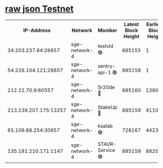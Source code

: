 
[raw json Testnet](https://rpc-check.sget.stavr.tech/sget/rpc-sget-result.json)
=


<table><tr><th>IP-Address</th><th>Network</th><th>Moniker</th><th>Latest Block Height</th><th>Earliest Block Height</th><th>Catching Up</th><th>Tx Index</th><th>Voting Power</th><th>Scan Time</th></tr><tr><td>34.203.237.64:26657</td><td>sge-network-4</td><td>testvld 🟢</td><td>885155</td><td>1</td><td>False</td><td>on</td><td>0</td><td>2023-12-30T23:22:45.366322985UTC</td></tr><tr><td>54.226.104.121:26657</td><td>sge-network-4</td><td>sentry-api-1 🟢</td><td>885158</td><td>1</td><td>False</td><td>on</td><td>0</td><td>2023-12-30T23:23:00.402197046UTC</td></tr><tr><td>212.22.70.9:60557</td><td>sge-network-4</td><td>Sr20de 🔴</td><td>885160</td><td>138001</td><td>False</td><td>on</td><td>99</td><td>2023-12-30T23:23:11.992384377UTC</td></tr><tr><td>213.239.207.175:13257</td><td>sge-network-4</td><td>StakeUp 🔴</td><td>885159</td><td>411001</td><td>False</td><td>off</td><td>100</td><td>2023-12-30T23:23:08.821642596UTC</td></tr><tr><td>65.109.88.254:30657</td><td>sge-network-4</td><td>ksalab 🟢</td><td>728167</td><td>442343</td><td>False</td><td>off</td><td>0</td><td>2023-12-30T23:23:11.570624228UTC</td></tr><tr><td>135.181.210.171:1147</td><td>sge-network-4</td><td>STAVR-Service 🟢</td><td>885159</td><td>882001</td><td>False</td><td>on</td><td>0</td><td>2023-12-30T23:23:09.172793031UTC</td></tr></table>
